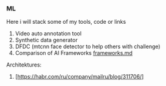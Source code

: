 ### ML
Here i will stack some of my tools, code or links

1. Video auto annotation tool
2. Synthetic data generator
3. DFDC (mtcnn face detector to help others with challenge)
4. Comparison of AI Frameworks [frameworks.md](https://github.com/popikeyshen/ML/blob/master/frameworks.md)

Architektures:
1. [https://habr.com/ru/company/mailru/blog/311706/]
